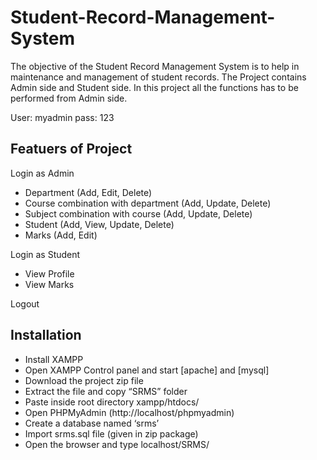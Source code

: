 # Student-Record-Management-System
The objective of the Student Record Management System is to help in maintenance and management of student records. The Project contains Admin side and Student side. 
In this project all the functions has to be performed from Admin side.

User: myadmin
pass: 123
## Featuers of Project
Login as Admin

*	Department (Add, Edit, Delete)
*	Course combination with department (Add, Update, Delete)
*	Subject combination with course (Add, Update, Delete)
*	Student (Add, View, Update, Delete)
*	Marks (Add, Edit)<br />

Login as Student

*	View Profile<br />
*	View Marks<br />

Logout

## Installation
*	Install XAMPP
*	Open XAMPP Control panel and start [apache] and [mysql]
*	Download the project zip file
*	Extract the file and copy “SRMS” folder 
*	Paste inside root directory xampp/htdocs/
*	Open PHPMyAdmin (http://localhost/phpmyadmin)
*	Create a database named ‘srms’
*	Import srms.sql file (given in zip package)
*	Open the browser and type localhost/SRMS/ 


